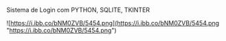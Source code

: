 Sistema de Login com PYTHON, SQLITE, TKINTER

![https://i.ibb.co/bNM0ZVB/5454.png](https://i.ibb.co/bNM0ZVB/5454.png "https://i.ibb.co/bNM0ZVB/5454.png")
